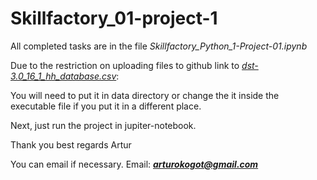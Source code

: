 # Skillfactory_01-project-1

All completed tasks are in the file <i>Skillfactory_Python_1-Project-01.ipynb</i>

Due to the restriction on uploading files to github
link to <i><a href="https://drive.google.com/file/d/1ET-yIhIJOrbEaJuy4Tscw2vJS8kD_NZl/view?usp=sharing"> dst-3.0_16_1_hh_database.csv</a></i>:

You will need to put it in data directory or change the it inside the executable file if you put it in a different place.

Next, just run the project in jupiter-notebook.

Thank you best regards Artur

You can email if necessary. Email: <b><i>arturokogot@gmail.com</i><b>
